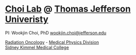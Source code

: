 # [Choi Lab](https://qradiomics.com/) @ [Thomas Jefferson Univeristy](https://www.jefferson.edu/)  
PI: Wookjin Choi, PhD <wookjin.choi@jefferson.edu>  

[Radiation Oncology](https://www.jefferson.edu/university/jmc/departments/radiation_oncology.html) - [Medical Physics Division](https://www.jefferson.edu/university/jmc/departments/radiation_oncology/divisions/medical_physics.html)  
[Sidney Kimmel Medical College](https://www.jefferson.edu/academics/colleges-schools-institutes/skmc.html)  
